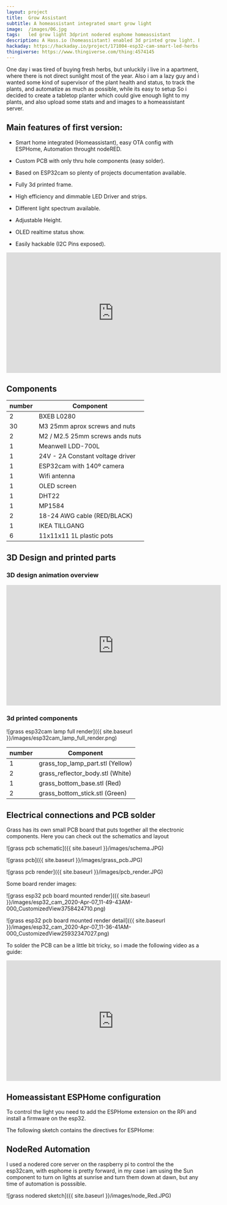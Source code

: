 ```yaml
---
layout: project
title:  Grow Assistant
subtitle: A homeassistant integrated smart grow light
image:  /images/06.jpg
tags:   led grow light 3dprint nodered esphome homeassistant
description: A Hass.io (homeassistant) enabled 3d printed grow light. Based on esp32 cam with a custom made PCB.
hackaday: https://hackaday.io/project/171004-esp32-cam-smart-led-herbs-planter
thingiverse: https://www.thingiverse.com/thing:4574145
---
```


One day i was tired of buying fresh herbs, but unluckily i live in a apartment, where there is not direct sunlight most of the year.
Also i am a lazy guy and i wanted some kind of supervisor of the plant health and status, to track the plants, and automatize as much as possible, while its easy to setup
So i decided to create a tabletop planter which could give enough light to my plants, and also upload some stats and and images to a homeassistant server.

## Main features of first version:



- Smart home integrated (Homeassistant), easy OTA config with ESPHome, Automation throught nodeRED.

- Custom PCB with only thru hole components (easy solder).

- Based on ESP32cam so plenty of projects documentation available.

- Fully 3d printed frame.

- High efficiency and dimmable LED Driver and strips.

- Different light spectrum available.

- Adjustable Height.

- OLED realtime status show.

- Easily hackable (I2C Pins exposed).

  

<iframe width="560" height="315" src="https://www.youtube.com/embed/djoQBKrrGDU" frameborder="0" allow="accelerometer; autoplay; encrypted-media; gyroscope; picture-in-picture" allowfullscreen></iframe>


## Components

| number | Component                        |
| ------ | -------------------------------- |
| 2      | BXEB L0280                       |
| 30     | M3 25mm aprox screws and nuts    |
| 2      | M2 / M2.5 25mm screws ands nuts  |
| 1      | Meanwell LDD-700L                |
| 1      | 24V - 2A Constant voltage driver |
| 1      | ESP32cam with 140º camera        |
| 1      | Wifi antenna                     |
| 1      | OLED screen                      |
| 1      | DHT22                            |
| 1      | MP1584                           |
| 2      | 18-24 AWG cable (RED/BLACK)      |
| 1      | IKEA TILLGANG                    |
| 6      | 11x11x11 1L plastic pots         |


## 3D Design and printed parts

### 3D design animation overview

<iframe width="560" height="315" src="https://www.youtube.com/embed/3oLMcAhXuZg" frameborder="0" allow="accelerometer; autoplay; encrypted-media; gyroscope; picture-in-picture" allowfullscreen></iframe>

### 3d printed components

![grass esp32cam lamp full render]({{ site.baseurl }}/images/esp32cam_lamp_full_render.png)

| number | Component                        |
| ------ | -------------------------------- |
| 1      | grass_top_lamp_part.stl (Yellow) |
| 2      | grass_reflector_body.stl (White) |
| 1      | grass_bottom_base.stl (Red)      |
| 2      | grass_bottom_stick.stl (Green)   |







## Electrical connections and PCB solder

Grass has its own small PCB board that puts together all the electronic components. Here you can check out the schematics and layout

![grass pcb schematic]({{ site.baseurl }}/images/schema.JPG)

![grass pcb]({{ site.baseurl }}/images/grass_pcb.JPG)

![grass pcb render]({{ site.baseurl }}/images/pcb_render.JPG)

Some board render images:

![grass esp32 pcb board mounted render]({{ site.baseurl }}/images/esp32_cam_2020-Apr-07_11-49-43AM-000_CustomizedView3758424710.png)

![grass esp32 pcb board mounted render detail]({{ site.baseurl }}/images/esp32_cam_2020-Apr-07_11-36-41AM-000_CustomizedView25932347027.png)

To solder the PCB can be a little bit tricky, so i made the following video as a guide:

<iframe width="560" height="315" src="https://www.youtube.com/embed/TXhWJUsacrM" frameborder="0" allow="accelerometer; autoplay; encrypted-media; gyroscope; picture-in-picture" allowfullscreen></iframe>



## Homeassistant ESPHome configuration

To control the light you need to add the ESPHome extension on the RPi and install a firmware on the esp32.

The following sketch contains the directives for ESPHome:

<script src="https://gist.github.com/nkmakes/5cbb01c7a6e85998619a468e60582e12.js"></script>



## NodeRed Automation

I used a nodered core server on the raspberry pi to control the the esp32cam, with esphome is pretty forward, in my case i am using the Sun component to turn on lights at sunrise and turn them down at dawn, but any time of automation is posssible.

![grass nodered sketch]({{ site.baseurl }}/images/node_Red.JPG)